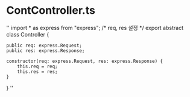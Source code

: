 # ContController.ts
 '' import * as express from "express";
/* req, res 설정 */
export abstract class Controller {

    public req: express.Request;
    public res: express.Response;

    constructor(req: express.Request, res: express.Response) {
        this.req = req;
        this.res = res;
    }

}
''
